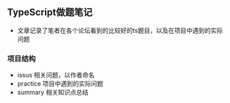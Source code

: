 ## TypeScript做题笔记

- 文章记录了笔者在各个论坛看到的比较好的ts题目，以及在项目中遇到的实际问题

### 项目结构

- issus 相关问题，以作者命名
- practice 项目中遇到的实际问题
- summary 相关知识点总结